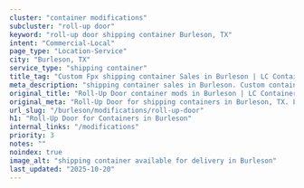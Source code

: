 ```yaml
---
cluster: "container modifications"
subcluster: "roll-up door"
keyword: "roll-up door shipping container Burleson, TX"
intent: "Commercial-Local"
page_type: "Location-Service"
city: "Burleson, TX"
service_type: "shipping container"
title_tag: "Custom Fpx shipping container Sales in Burleson | LC Container"
meta_description: "shipping container sales in Burleson. Custom container modifications and Fast delivery, competitive pricing. Serving modifications area. Quote ID: YK4. Call (214) 524-4168 for your free quote today."
original_title: "Roll-Up Door container mods in Burleson | LC Container"
original_meta: "Roll-Up Door for shipping containers in Burleson, TX. Local fabrication & pro install. LC Container — Since 2003. Get a quote."
url_slug: "/burleson/modifications/roll-up-door"
h1: "Roll-Up Door for Containers in Burleson"
internal_links: "/modifications"
priority: 3
notes: ""
noindex: true
image_alt: "shipping container available for delivery in Burleson"
last_updated: "2025-10-20"
---
```


<!-- TODO: Add unique city/inventory copy, images, and internal links here. -->
